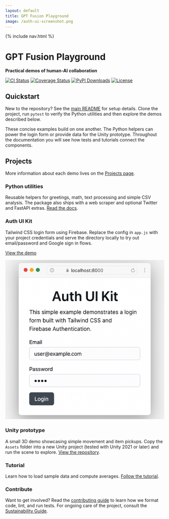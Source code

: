 ```yaml
---
layout: default
title: GPT Fusion Playground
image: /auth-ui-screenshot.png
---
```


{% include nav.html %}

<div class="hero container">
  <h1>GPT Fusion Playground</h1>
  <p><strong>Practical demos of human-AI collaboration</strong></p>
  <p>
    <a href="https://github.com/costasford/gpt-fusion/actions/workflows/ci.yml"><img src="https://github.com/costasford/gpt-fusion/actions/workflows/ci.yml/badge.svg" alt="CI Status" loading="lazy"></a>
    <a href="https://coveralls.io/github/costasford/gpt-fusion?branch=main"><img src="https://img.shields.io/coveralls/github/costasford/gpt-fusion?branch=main" alt="Coverage Status" loading="lazy"></a>
    <a href="https://pypi.org/project/gpt-fusion/"><img src="https://img.shields.io/pypi/dm/gpt-fusion.svg" alt="PyPI Downloads" loading="lazy"></a>
    <a href="https://github.com/costasford/gpt-fusion/blob/main/LICENSE"><img src="https://img.shields.io/github/license/costasford/gpt-fusion" alt="License" loading="lazy"></a>
  </p>
</div>

<section class="container">
  <h2>Quickstart</h2>
  <p>New to the repository? See the <a href="https://github.com/costasford/gpt-fusion#readme">main README</a> for setup details. Clone the project, run <code>pytest</code> to verify the Python utilities and then explore the demos described below.</p>
  <p>These concise examples build on one another. The Python helpers can power the login form or provide data for the Unity prototype. Throughout the documentation you will see how tests and tutorials connect the components.</p>
</section>

<section class="container">
  <h2>Projects</h2>
  <p>More information about each demo lives on the <a href="projects.md">Projects page</a>.</p>
  <div class="projects-grid">
    <div class="project-card">
      <h3>Python utilities</h3>
      <p>Reusable helpers for greetings, math, text processing and simple CSV analysis. The package also ships with a web scraper and optional Twitter and FastAPI extras. <a href="README.md">Read the docs</a>.</p>
    </div>
    <div class="project-card">
      <h3>Auth UI Kit</h3>
      <p>Tailwind CSS login form using Firebase. Replace the config in <code>app.js</code> with your project credentials and serve the directory locally to try out email/password and Google sign in flows.</p>
      <p><a href="https://github.com/costasford/gpt-fusion/tree/main/auth-ui-kit">View the demo</a></p>
      <img src="/auth-ui-screenshot.png" alt="Auth UI screenshot" loading="lazy">
    </div>
    <div class="project-card">
      <h3>Unity prototype</h3>
      <p>A small 3D demo showcasing simple movement and item pickups. Copy the <code>Assets</code> folder into a new Unity project (tested with Unity&nbsp;2021 or later) and run the scene to explore. <a href="https://github.com/costasford/gpt-fusion/tree/main/unity-prototype">View the repository</a>.</p>
    </div>
    <div class="project-card">
      <h3>Tutorial</h3>
      <p>Learn how to load sample data and compute averages. <a href="tutorial.md">Follow the tutorial</a>.</p>
    </div>
    <div class="project-card">
      <h3>Contribute</h3>
      <p>Want to get involved? Read the <a href="contributing.md">contributing guide</a> to learn how we format code, lint, and run tests. For ongoing care of the project, consult the <a href="sustainability.md">Sustainability Guide</a>.</p>
    </div>
  </div>
</section>

<script src="assets/js/bundle.js"></script>
